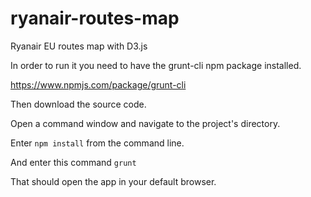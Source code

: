 # ryanair-routes-map
Ryanair EU routes map with D3.js 

In order to run it you need to have the grunt-cli npm package installed.

https://www.npmjs.com/package/grunt-cli

Then download the source code.

Open a command window and navigate to the project's directory.

Enter ```npm install``` from the command line.

And enter this command ```grunt```

That should open the app in your default browser.
